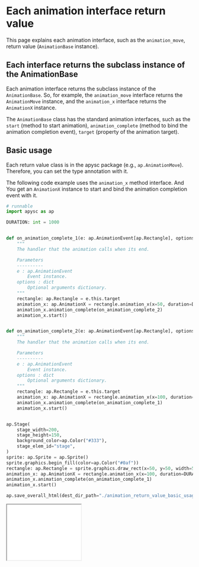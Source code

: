 # Each animation interface return value

This page explains each animation interface, such as the `animation_move`\, return value (`AnimationBase` instance).

## Each interface returns the subclass instance of the AnimationBase

Each animation interface returns the subclass instance of the `AnimationBase`\. So, for example, the `animation_move` interface returns the `AnimationMove` instance, and the `animation_x` interface  returns the `AnimationX` instance.

The `AnimationBase` class has the standard animation interfaces, such as the `start` (method to start animation), `animation_complete` (method to bind the animation completion event), `target` (property of the animation target).

## Basic usage

Each return value class is in the apysc package (e.g., `ap.AnimationMove`). Therefore, you can set the type annotation with it.

The following code example uses the `animation_x` method interface. And You get an `AnimationX` instance to start and bind the animation completion event with it.

```py
# runnable
import apysc as ap

DURATION: int = 1000


def on_animation_complete_1(e: ap.AnimationEvent[ap.Rectangle], options: dict) -> None:
    """
    The handler that the animation calls when its end.

    Parameters
    ----------
    e : ap.AnimationEvent
        Event instance.
    options : dict
        Optional arguments dictionary.
    """
    rectangle: ap.Rectangle = e.this.target
    animation_x: ap.AnimationX = rectangle.animation_x(x=50, duration=DURATION)
    animation_x.animation_complete(on_animation_complete_2)
    animation_x.start()


def on_animation_complete_2(e: ap.AnimationEvent[ap.Rectangle], options: dict) -> None:
    """
    The handler that the animation calls when its end.

    Parameters
    ----------
    e : ap.AnimationEvent
        Event instance.
    options : dict
        Optional arguments dictionary.
    """
    rectangle: ap.Rectangle = e.this.target
    animation_x: ap.AnimationX = rectangle.animation_x(x=100, duration=DURATION)
    animation_x.animation_complete(on_animation_complete_1)
    animation_x.start()


ap.Stage(
    stage_width=200,
    stage_height=150,
    background_color=ap.Color("#333"),
    stage_elem_id="stage",
)
sprite: ap.Sprite = ap.Sprite()
sprite.graphics.begin_fill(color=ap.Color("#0af"))
rectangle: ap.Rectangle = sprite.graphics.draw_rect(x=50, y=50, width=50, height=50)
animation_x: ap.AnimationX = rectangle.animation_x(x=100, duration=DURATION)
animation_x.animation_complete(on_animation_complete_1)
animation_x.start()

ap.save_overall_html(dest_dir_path="./animation_return_value_basic_usage/")
```

<iframe src="static/animation_return_value_basic_usage/index.html" width="200" height="150"></iframe>